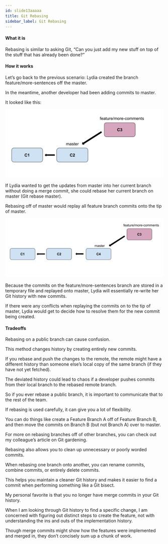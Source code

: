 ```yaml
---
id: slide13aaaaa
title: Git Rebasing
sidebar_label: Git Rebasing
---
```



#### What it is
Rebasing is similar to asking Git, “Can you just add my new stuff on top of the stuff that has already been done?”

#### How it works
Let’s go back to the previous scenario: Lydia created the branch feature/more-sentences off the master.

In the meantime, another developer had been adding commits to master.

It looked like this:


![xxx](https://raw.githubusercontent.com/ChickenKyiv/awesome-git-article/master/img/merge/c1-c2-c3-feature-rebase.png)


If Lydia wanted to get the updates from master into her current branch without doing a merge commit, she could rebase her current branch on master (Git rebase master).

Rebasing off of master would replay all feature branch commits onto the tip of master.


![xxx](https://raw.githubusercontent.com/ChickenKyiv/awesome-git-article/master/img/merge/c1-c2-c4-c3-rebased.png)


Because the commits on the feature/more-sentences branch are stored in a temporary file and replayed onto master, Lydia will essentially re-write her Git history with new commits.

If there were any conflicts when replaying the commits on to the tip of master, Lydia would get to decide how to resolve them for the new commit being created.

#### Tradeoffs

Rebasing on a public branch can cause confusion.

This method changes history by creating entirely new commits.

If you rebase and push the changes to the remote, the remote might have a different history than someone else’s local copy of the same branch (if they have not yet fetched).

The deviated history could lead to chaos if a developer pushes commits from their local branch to the rebased remote branch.

So if you ever rebase a public branch, it is important to communicate that to the rest of the team.

If rebasing is used carefully, it can give you a lot of flexibility.

You can do things like create a Feature Branch A off of Feature Branch B, and then move the commits on Branch B (but not Branch A) over to master.

For more on rebasing branches off of other branches, you can check out my colleague’s article on Git gardening.

Rebasing also allows you to clean up unnecessary or poorly worded commits.

When rebasing one branch onto another, you can rename commits, combine commits, or entirely delete commits.

This helps you maintain a cleaner Git history and makes it easier to find a commit when performing something like a Git bisect.

My personal favorite is that you no longer have merge commits in your Git history.

When I am looking through Git history to find a specific change, I am concerned with figuring out distinct steps to create the feature, not with understanding the ins and outs of the implementation history.

Though merge commits might show how the features were implemented and merged in, they don’t concisely sum up a chunk of work.
